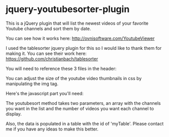 jquery-youtubesorter-plugin
===========================

This is a jQuery plugin that will list the newest videos of your favorite Youtube channels and sort them by date.

You can see how it works here:
  http://ovnisoftware.com/YoutubeViewer

I used the tablesorter jquery plugin for this so I would like to thank them for making it.  You can see their work here:
  https://github.com/christianbach/tablesorter

You will need to reference these 3 files in the header:
    <script src="Scripts/jquery-2.1.1.min.js"></script>
    <script src="Scripts/jquery.tablesorter.min.js"></script>
    <script src="Scripts/jquery.youtubesorter.js"></script>

You can adjust the size of the youtube video thumbnails in css by manipulating the img tag.
    <style>
        img {
            width: 125px;
        }
    </style>

Here's the javascript part you'll need:
    <script>
        $(document).ready(function () {
            $("#myTable").youtubesort(["khanacademy", "KhanAcademyEspanol", "Microsoft", "julioprofe"], 5);
        });
    </script>

The youtubesort method takes two parameters, an array with the channels you want in the list and the number of videos you want each channel to display.

Also, the data is populated in a table with the id of 'myTable'.  Please contact me if you have any ideas to make this better.